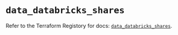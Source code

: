 # `data_databricks_shares`

Refer to the Terraform Registory for docs: [`data_databricks_shares`](https://registry.terraform.io/providers/databricks/databricks/1.23.0/docs/data-sources/shares).
